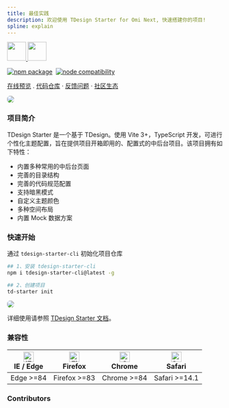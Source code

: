 ```yaml
---
title: 最佳实践
description: 欢迎使用 TDesign Starter for Omi Next, 快速搭建你的项目!
spline: explain
---
```


<p>
<a href="https://tdesign.tencent.com/starter/omi/" target="_blank">
<img src="https://tdesign.gtimg.com/starter/brand-logo-light.png" class="__light__" style="height:44px;margin-top:0;"/>
<img src="https://tdesign.gtimg.com/starter/brand-logo-dark.png" class="__dark__" style="height:44px;margin-top:0;"/>
</a>
</p>
<p>
  <a href="https://npmjs.com/package/vite"><img src="https://img.shields.io/npm/v/vite.svg" alt="npm package"></a>&nbsp;
  <a href="https://nodejs.org/en/about/releases/"><img src="https://img.shields.io/node/v/vite.svg" alt="node compatibility"></a>
</p>
<p>
  <a href="http://tdesign.tencent.com/starter/omi/">在线预览</a>
  .
  <a href="https://github.com/Tencent/tdesign-omi-starter">代码仓库</a>
  ·
  <a href="https://github.com/Tencent/tdesign-omi-starter/issues/new?assignees=&labels=&template=bug-report.zh-CN.yml&title=%5B%E7%BB%84%E4%BB%B6%E5%90%8D%E7%A7%B0%5D+%E6%8F%8F%E8%BF%B0%E9%97%AE%E9%A2%98%E7%9A%84%E6%A0%87%E9%A2%98">反馈问题</a>
  ·
  <a href="https://tdesign.tencent.com/starter/docs/omi/community-link">社区生态</a>
</p>
<p>
  <img src="https://tdesign.gtimg.com/starter/starter.png" style="border-radius:6px;border:1px solid var(--component-border)"/>
</p>

### 项目简介

TDesign Starter 是一个基于 TDesign。使用 Vite 3+，TypeScript 开发，可进行个性化主题配置，旨在提供项目开箱即用的、配置式的中后台项目。该项目拥有如下特性：

- 内置多种常用的中后台页面
- 完善的目录结构
- 完善的代码规范配置
- 支持暗黑模式
- 自定义主题颜色
- 多种空间布局
- 内置 Mock 数据方案

### 快速开始

通过 `tdesign-starter-cli` 初始化项目仓库

```bash
## 1、安装 tdesign-starter-cli
npm i tdesign-starter-cli@latest -g

## 2、创建项目
td-starter init
```

<p>
  <img src="https://tdesign.gtimg.com/starter/starter-cli.png" style="border-radius:6px;border:1px solid var(--component-border)"/>
</p>

详细使用请参照 [TDesign Starter 文档](https://tdesign.tencent.com/starter/docs/omi/get-started)。

### 兼容性

| [<img src="https://tdesign.gtimg.com/docs/edge_48x48.png" alt="IE / Edge" width="24px" height="24px" />](http://godban.github.io/browsers-support-badges/)<br/> IE / Edge | [<img src="https://tdesign.gtimg.com/docs/firefox_48x48.png" alt="Firefox" width="24px" height="24px" />](http://godban.github.io/browsers-support-badges/)<br/>Firefox | [<img src="https://tdesign.gtimg.com/docs/chrome_48x48.png" alt="Chrome" width="24px" height="24px" />](http://godban.github.io/browsers-support-badges/)<br/>Chrome | [<img src="https://tdesign.gtimg.com/docs/safari_48x48.png" alt="Safari" width="24px" height="24px" />](http://godban.github.io/browsers-support-badges/)<br/>Safari |
| ------------------------------------------------------------------------------------------------------------------------------------------------------------------------- | ----------------------------------------------------------------------------------------------------------------------------------------------------------------------- | -------------------------------------------------------------------------------------------------------------------------------------------------------------------- | -------------------------------------------------------------------------------------------------------------------------------------------------------------------- |
| Edge >=84                                                                                                                                                                 | Firefox >=83                                                                                                                                                            | Chrome >=84                                                                                                                                                          | Safari >=14.1                                                                                                                                                        |

### Contributors

<td-avatar username="pengYYYYY"></td-avatar>
<td-avatar username="uyarn"></td-avatar>
<td-avatar username="chrysalis1215"></td-avatar>
<td-avatar username="94dreamer"></td-avatar>
